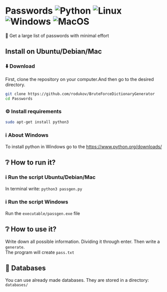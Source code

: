 
# Passwords ![Python](https://img.shields.io/badge/python-3670A0?style=flat-square&logo=python&logoColor=ffdd54) ![Linux](https://img.shields.io/badge/Linux-FCC624?style=flat-square&logo=linux&logoColor=black) ![Windows](https://img.shields.io/badge/Windows-0078D6?style=flat-square&logo=windows&logoColor=white) ![MacOS](https://img.shields.io/badge/MacOS-%23000000.svg?style=flat-square&logo=apple&logoColor=white)
🔑 Get a large list of passwords with minimal effort

## Install on Ubuntu/Debian/Mac
### ⬇️ Download
First, clone the repository on your computer.And then go to the desired directory.<br>
```bash
git clone https://github.com/rodukov/BruteForceDictionaryGenerator
cd Passwords
```
### ⚙️ Install requirements
```bash
sudo apt-get install python3
```
### ℹ️ About Windows
To install python in Windows go to the https://www.python.org/downloads/<br>

## ❔ How to run it?
### ℹ️ Run the script Ubuntu/Debian/Mac
In terminal write: `python3 passgen.py`
### ℹ️ Run the script Windows
Run the `executable/passgen.exe` file
## ❔ How to use it?
Write down all possible information. Dividing it through enter. Then write a `generate`.<br>
The program will create `pass.txt`

## 📂 Databases
You can use already made databases. They are stored in a directory: `databases/`
